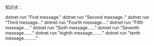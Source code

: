 ﻿知识点：



dotnet run "First message."
dotnet run "Second message.."
dotnet run "Third message..."
dotnet run "Fourth message...."
dotnet run "Fifth message....."
dotnet run "Sixth message......"
dotnet run "Seventh message......."
dotnet run "eighth message........"
dotnet run "tenth message.........."
